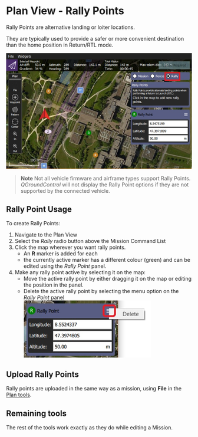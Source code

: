 # Plan View - Rally Points

Rally Points are alternative landing or loiter locations.

They are typically used to provide a safer or more convenient destination than the home position in Return/RTL mode. 

![Rally Points](../../assets/plan/rally/rally_points_overview.jpg)

> **Note** Not all vehicle firmware and airframe types support Rally Points.
  *QGroundControl* will not display the Rally Point options if they are not supported by the connected vehicle.

## Rally Point Usage

To create Rally Points:
1. Navigate to the Plan View
1. Select the *Rally* radio button above the Mission Command List
1. Click the map wherever you want rally points. 
   - An **R** marker is added for each
   - the currently active marker has a different colour (green) and can be edited using the *Rally Point* panel.
1. Make any rally point active by selecting it on the map:
   - Move the active rally point by either dragging it on the map or editing the position in the panel.
   - Delete the active rally point by selecting the menu option on the *Rally Point* panel
     ![Delete Rally Point](../../assets/plan/rally/rally_points_delete.jpg)


## Upload Rally Points

Rally points are uploaded in the same way as a mission, using **File** in the [Plan tools](../PlanView/PlanView.md).


## Remaining tools

The rest of the tools work exactly as they do while editing a Mission.